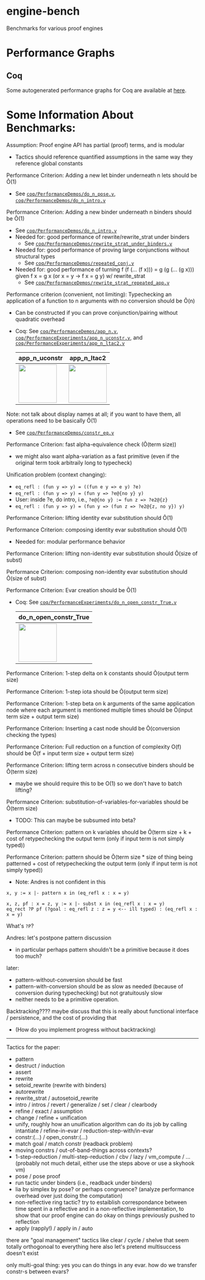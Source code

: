 # engine-bench
Benchmarks for various proof engines

# Performance Graphs
## Coq
Some autogenerated performance graphs for Coq are available at [here](https://mit-plv.github.io/engine-bench/coq.pdf).

# Some Information About Benchmarks:
Assumption: Proof engine API has partial (proof) terms, and is modular
- Tactics should reference quantified assumptions in the same way they reference global constants

Performance Criterion: Adding a new let binder underneath n lets should be Õ(1)
- See [`coq/PerformanceDemos/do_n_pose.v`](./coq/PerformanceDemos/do_n_pose.v), [`coq/PerformanceDemos/do_n_intro.v`](./coq/PerformanceDemos/do_n_intro.v)

Performance Criterion: Adding a new binder underneath n binders should be Õ(1)
- See [`coq/PerformanceDemos/do_n_intro.v`](./coq/PerformanceDemos/do_n_intro.v)
- Needed for: good performance of rewrite/rewrite_strat under binders
  + See [`coq/PerformanceDemos/rewrite_strat_under_binders.v`](./coq/PerformanceDemos/rewrite_strat_under_binders.v)
- Needed for: good performance of proving large conjunctions without structural types
  + See [`coq/PerformanceDemos/repeated_conj.v`](./coq/PerformanceDemos/repeated_conj.v)
- Needed for: good performance of turning f (f (... (f x))) = g (g (... (g x))) given f x = g x (or x = y -> f x = g y) w/ rewrite_strat
  + See [`coq/PerformanceDemos/rewrite_strat_repeated_app.v`](./coq/PerformanceDemos/rewrite_strat_repeated_app.v)

Performance criterion (convenient, not limiting): Typechecking an application of a function to n arguments with no conversion should be Õ(n)
- Can be constructed if you can prove conjunction/pairing without quadratic overhead
- Coq: See [`coq/PerformanceDemos/app_n.v`](./coq/PerformanceDemos/app_n.v), [`coq/PerformanceExperiments/app_n_uconstr.v`](./coq/PerformanceExperiments/app_n_uconstr.v), and [`coq/PerformanceExperiments/app_n_ltac2.v`](./coq/PerformanceExperiments/app_n_ltac2.v)

  app_n_uconstr | app_n_ltac2
  --|--
  <img src="https://mit-plv.github.io/engine-bench/coq/app-n-uconstr.svg" height=100px /> | <img src="https://mit-plv.github.io/engine-bench/coq/app-n-ltac2.svg" height=100px />

Note: not talk about display names at all; if you want to have them, all operations need to be basically Õ(1)
- See [`coq/PerformanceDemos/constr_eq.v`](./coq/PerformanceDemos/constr_eq.v)

Performance Criterion: fast alpha-equivalence check (Õ(term size))
- we might also want alpha-variation as a fast primitive (even if the original term took arbitraily long to typecheck)

Unification problem (context changing):
- `eq_refl : (fun y => y) = ((fun e y => e y) ?e)`
- `eq_refl : (fun y => y) = (fun y => ?e@{no y} y)`
- User: inside ?e, do intro, i.e., `?e@{no y} := fun z => ?e2@{z}`
- `eq_refl : (fun y => y) = (fun y => (fun z => ?e2@{z, no y}) y)`

Performance Criterion: lifting identity evar substitution should Õ(1)

Performance Criterion: composing identity evar substitution should Õ(1)
- Needed for: modular performance behavior

Performance Criterion: lifting non-identity evar substitution should Õ(size of subst)

Performance Criterion: composing non-identity evar substitution should Õ(size of subst)


Performance Criterion: Evar creation should be Õ(1)
- Coq: See [`coq/PerformanceExperiments/do_n_open_constr_True.v`](./coq/PerformanceExperiments/do_n_open_constr_True.v)

  do_n_open_constr_True |
  --|
  <img src="https://mit-plv.github.io/engine-bench/coq/do-n-open-constr-True.svg" height=100px /> |

Performance Criterion: 1-step delta on k constants should Õ(output term size)

Performance Criterion: 1-step iota should be Õ(output term size)

Performance Criterion: 1-step beta on k arguments of the same application node where each argument is mentioned multiple times should be Õ(input term size + output term size)


Performance Criterion: Inserting a cast node should be Õ(conversion checking the types)


Performance Criterion: Full reduction on a function of complexity O(f) should be Õ(f + input term size + output term size)

Performance Criterion: lifting term across n consecutive binders should be Õ(term size)
- maybe we should require this to be O(1) so we don't have to batch lifting?

Performance Criterion: substitution-of-variables-for-variables should be Õ(term size)
- TODO: This can maybe be subsumed into beta?

Performance Criterion: pattern on k variables should be Õ(term size + k + cost of retypechecking the output term (only if input term is not simply typed))

Performance Criterion: pattern should be Õ(term size * size of thing being patterned + cost of retypechecking the output term (only if input term is not simply typed))
- Note: Andres is not confident in this

```
x, y := x |- pattern x in (eq_refl x : x = y)

x, z, pf : x = z, y := x |- subst x in (eq_refl x : x = y)
eq_rect ?P pf (?goal : eq_refl z : z = y <-- ill typed) : (eq_refl x : x = y)
```
What's `?P`?

Andres: let's postpone pattern discussion
- in particular perhaps pattern shouldn't be a primitive because it does too much?

later:
- pattern-without-conversion should be fast
- pattern-with-conversion should be as slow as needed (because of conversion during typechecking) but not gratuitously slow
- neither needs to be a primitive operation.

Backtracking???? maybe discuss that this is really about functional interface / persistence, and the cost of providing that
- (How do you implement progress without backtracking)

----------

Tactics for the paper:

- pattern
- destruct / induction
- assert
- rewrite
- setoid_rewrite (rewrite with binders)
- autorewrite
- rewrite_strat / autosetoid_rewrite
- intro / intros / revert / generalize / set / clear / clearbody
- refine / exact / assumption
- change / refine + unification
- unify, roughly how an unuification algorithm can do its job by calling intantiate / refine-in-evar / reduction-step-with/in-evar
- constr:(...) / open_constr:(...)
- match goal / match constr (readback problem)
- moving constrs / out-of-band-things across contexts?
- 1-step-reduction / multi-step-reduction / cbv / lazy / vm_compute / ... (probably not much detail, either use the steps above or use a skyhook vm)
- pose / pose proof
- run tactic under binders (i.e., readback under binders)
- lia by simplex by pose? or perhaps congruence? (analyze performance overhead over just doing the computation)
- non-reflective ring tactic? try to estaiblish correspondance between time spent in a reflective and in a non-reflective implementation, to show that our proof engine can do okay on things previously pushed to reflection
- apply (rapply!) / apply in / auto


there are "goal management" tactics like clear / cycle / shelve that seem totally orthogonoal to everything here
also let's pretend multisuccess doesn't exist

only multi-goal thing: yes you can do things in any evar.
how do we transfer constr-s between evars?
